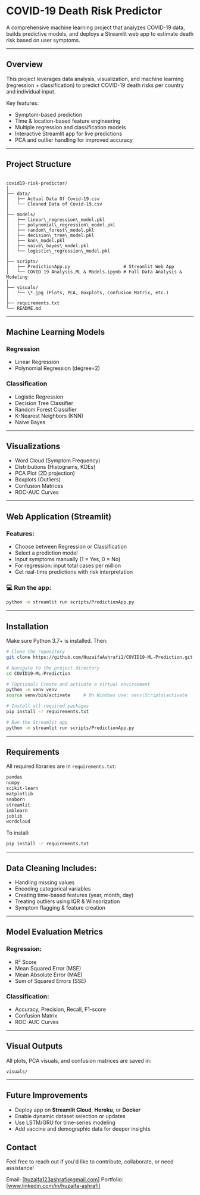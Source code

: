 #  COVID-19 Death Risk Predictor

A comprehensive machine learning project that analyzes COVID-19 data, builds predictive models, and deploys a Streamlit web app to estimate death risk based on user symptoms.

---

## Overview

This project leverages data analysis, visualization, and machine learning (regression + classification) to predict COVID-19 death risks per country and individual input.

Key features:
- Symptom-based prediction
- Time & location-based feature engineering
- Multiple regression and classification models
- Interactive Streamlit app for live predictions
- PCA and outlier handling for improved accuracy

---

## Project Structure

```

covid19-risk-predictor/
│
├── data/
│   ├── Actual Data Of Covid-19.csv
│   └── Cleaned Data of Covid-19.csv
│
├── models/
│   ├── linear\_regression\_model.pkl
│   ├── polynomial\_regression\_model.pkl
│   ├── random\_forest\_model.pkl
│   ├── decision\_tree\_model.pkl
│   ├── knn\_model.pkl
│   ├── naive\_bayes\_model.pkl
│   └── logistic\_regression\_model.pkl
│
├── scripts/
│   ├── PredictionApp.py                    # Streamlit Web App
│   └── COVID 19 Analysis,ML & Models.ipynb # Full Data Analysis & Modeling
│
├── visuals/
│   └── \*.jpg (Plots, PCA, Boxplots, Confusion Matrix, etc.)
│
├── requirements.txt
└── README.md

````

---

## Machine Learning Models

### Regression
-  Linear Regression
-  Polynomial Regression (degree=2)

### Classification
-  Logistic Regression
-  Decision Tree Classifier
-  Random Forest Classifier
-  K-Nearest Neighbors (KNN)
-  Naive Bayes

---

## Visualizations

- Word Cloud (Symptom Frequency)
- Distributions (Histograms, KDEs)
- PCA Plot (2D projection)
- Boxplots (Outliers)
- Confusion Matrices
- ROC-AUC Curves

---

## Web Application (Streamlit)

### Features:
- Choose between Regression or Classification
- Select a prediction model
- Input symptoms manually (1 = Yes, 0 = No)
- For regression: input total cases per million
- Get real-time predictions with risk interpretation

### 💻 Run the app:

```bash
python -m streamlit run scripts/PredictionApp.py
````

---

## Installation

Make sure Python 3.7+ is installed. Then:

```bash
# Clone the repository
git clone https://github.com/HuzaifaAshrafi1/COVID19-ML-Prediction.git

# Navigate to the project directory
cd COVID19-ML-Prediction

# (Optional) Create and activate a virtual environment
python -m venv venv
source venv/bin/activate     # On Windows use: venv\Scripts\activate

# Install all required packages
pip install -r requirements.txt

# Run the Streamlit app
python -m streamlit run scripts/PredictionApp.py

```

---

## Requirements

All required libraries are in `requirements.txt`:

```txt
pandas
numpy
scikit-learn
matplotlib
seaborn
streamlit
imblearn
joblib
wordcloud
```

To install:

```bash
pip install -r requirements.txt
```

---

## Data Cleaning Includes:

* Handling missing values
* Encoding categorical variables
* Creating time-based features (year, month, day)
* Treating outliers using IQR & Winsorization
* Symptom flagging & feature creation

---

## Model Evaluation Metrics

### Regression:

* R² Score
* Mean Squared Error (MSE)
* Mean Absolute Error (MAE)
* Sum of Squared Errors (SSE)

### Classification:

* Accuracy, Precision, Recall, F1-score
* Confusion Matrix
* ROC-AUC Curves

---

## Visual Outputs

All plots, PCA visuals, and confusion matrices are saved in:

```
visuals/
```

---

## Future Improvements

* Deploy app on **Streamlit Cloud**, **Heroku**, or **Docker**
* Enable dynamic dataset selection or updates
* Use LSTM/GRU for time-series modeling
* Add vaccine and demographic data for deeper insights

## Contact

Feel free to reach out if you'd like to contribute, collaborate, or need assistance!

Email: [huzaifa123ashrafi@gmail.com]
Portfolio: [www.linkedin.com/in/huzaifa-ashrafi]
